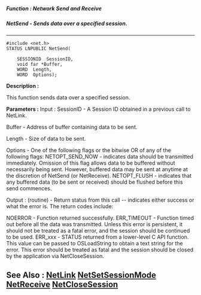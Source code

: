 ##### Function : Network Send and Receive
##### NetSend - Sends data over a specified session.
---
```
#include <net.h>
STATUS LNPUBLIC NetSend(

	SESSIONID  SessionID,
	void far *Buffer,
	WORD  Length,
	WORD  Options);
```
**Description :**

This function sends data over a specified session.

**Parameters :**
Input :
SessionID  -   A Session ID obtained in a previous call to NetLink.

Buffer  -  Address of buffer containing data to be sent.

Length  -  Size of data to be sent.

Options  -  One of the following flags or the bitwise OR of any of the following flags:
NETOPT_SEND_NOW - indicates data should be  transmitted immediately.  Omission of this flag allows data to be buffered without necessarily being sent.   However, buffered data may be sent at anytime at the discretion of NetSend (or NetReceive).
NETOPT_FLUSH - indicates that any buffered data (to be sent or received) should be flushed  before this send commences.

Output :
(routine)  -  Return status from this call -- indicates either success or what the error is. The return codes include:

NOERROR - Function returned successfully.
ERR_TIMEOUT - Function timed out before all the data was transmitted.  Unless this error is persistent, it should not be treated as a fatal error, and the session should be continued to be used.
ERR_xxx - STATUS returned from a lower-level C API function.  This value can be passed to OSLoadString to obtain a text string for the error.  This error should be treated as fatal and the session should be closed by the application via NetCloseSession.



**See Also :**
[NetLink](/reference/Func/NetLink)
[NetSetSessionMode](/reference/Func/NetSetSessionMode)
[NetReceive](/reference/Func/NetReceive)
[NetCloseSession](/reference/Func/NetCloseSession)
---
